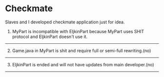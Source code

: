 # Checkmate
Slaves and I developed checkmate application just for idea.

1. MyPart is incompatible with EljkinPart because MyPart uses SHIT protocol and EljkinPart doesn't use it.
--------------------------------------------------------------
2. Game.java in MyPart is shit and require full or semi-full rewriting.(no)
--------------------------------------------------------------
3. EljkinPart is ended and will not have updates from main developer.(no)
--------------------------------------------------------------
